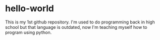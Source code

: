 # hello-world
This is my 1st github repository.
I'm used to do programming back in high school but that language is outdated, now I'm teaching myself how to program using python.
